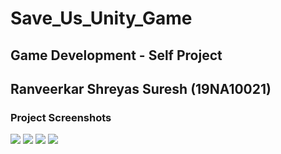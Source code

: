 # Save_Us_Unity_Game
## Game Development - Self Project
## Ranveerkar Shreyas Suresh (19NA10021)
### Project Screenshots

<img src="poster.png">
<img src="2.png">
<img src="4.png">
<img src="6.png">
